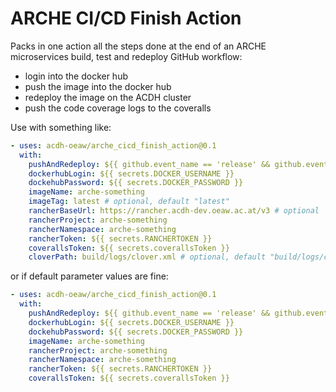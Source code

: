 # ARCHE CI/CD Finish Action

Packs in one action all the steps done at the end of an ARCHE microservices build, test and redeploy GitHub workflow:

* login into the docker hub
* push the image into the docker hub
* redeploy the image on the ACDH cluster
* push the code coverage logs to the coveralls

Use with something like:

```yaml
- uses: acdh-oeaw/arche_cicd_finish_action@0.1
  with:
    pushAndRedeploy: ${{ github.event_name == 'release' && github.event.action == 'published' || inputs.deploy }}
    dockerhubLogin: ${{ secrets.DOCKER_USERNAME }}
    dockehubPassword: ${{ secrets.DOCKER_PASSWORD }}
    imageName: arche-something
    imageTag: latest # optional, default "latest"
    rancherBaseUrl: https://rancher.acdh-dev.oeaw.ac.at/v3 # optional
    rancherProject: arche-something
    rancherNamespace: arche-something
    rancherToken: ${{ secrets.RANCHERTOKEN }}
    coverallsToken: ${{ secrets.coverallsToken }}
    cloverPath: build/logs/clover.xml # optional, default "build/logs/clover.xml"
```

or if default parameter values are fine:

```yaml
- uses: acdh-oeaw/arche_cicd_finish_action@0.1
  with:
    pushAndRedeploy: ${{ github.event_name == 'release' && github.event.action == 'published' || inputs.deploy }}
    dockerhubLogin: ${{ secrets.DOCKER_USERNAME }}
    dockehubPassword: ${{ secrets.DOCKER_PASSWORD }}
    imageName: arche-something
    rancherProject: arche-something
    rancherNamespace: arche-something
    rancherToken: ${{ secrets.RANCHERTOKEN }}
    coverallsToken: ${{ secrets.coverallsToken }}
```
